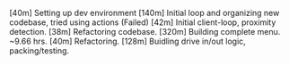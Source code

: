 [40m]  Setting up dev environment
[140m] Initial loop and organizing new codebase, tried using actions (Failed)
[42m]  Initial client-loop, proximity detection.
[38m]  Refactoring codebase.
[320m] Building complete menu.
~9.66 hrs.
[40m]  Refactoring.
[128m] Buidling drive in/out logic, packing/testing.

